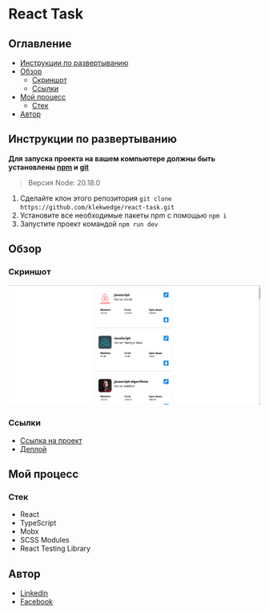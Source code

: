 # React Task

## Оглавление

- [Инструкции по развертыванию](#инструкции-по-развертыванию)
- [Обзор](#обзор)
  - [Скриншот](#скриншот)
  - [Ссылки](#ссылки)
- [Мой процесс](#мой-процесс)
  - [Стек](#стек)
- [Автор](#автор)

## Инструкции по развертыванию

**Для запуска проекта на вашем компьютере должны быть установлены [npm](https://nodejs.org/en/) и [git](https://git-scm.com/downloads)**

> Версия Node: 20.18.0

1. Сделайте клон этого репозитория ```git clone https://github.com/klekwedge/react-task.git```
2. Установите все необходимые пакеты npm с помощью ```npm i```
3. Запустите проект командой ```npm run dev```

## Обзор

### Скриншот

![Главный экран](./preview/screenshot.png)

### Ссылки

- [Ссылка на проект](https://github.com/klekwedge/react-task)
- [Деплой](https://klekwedge-react-task.vercel.app/)

## Мой процесс

### Стек

- React
- TypeScript
- Mobx
- SCSS Modules
- React Testing Library

## Автор

- [Linkedin](https://www.linkedin.com/in/klekwedge/)
- [Facebook](https://www.facebook.com/klekwedge)
